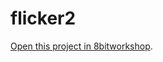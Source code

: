flicker2
=====

[Open this project in 8bitworkshop](http://8bitworkshop.com/redir.html?platform=nes&githubURL=https%3A%2F%2Fgithub.com%2Funutilisateurdegoogle%2Fflicker2&file=flicker.c).
